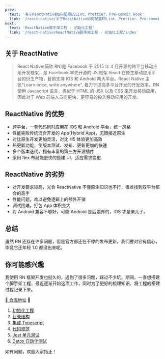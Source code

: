 ```yaml
---
prev: 
  text: '关于ReactNative如何配置ESLint、Prettier、Pre-commit Hook'
  link: '/react-native/关于ReactNative如何配置ESLint、Prettier、Pre-commit Hook/index'
next: 
  text: 'ReactNative脚手架工程 - 初始化工程'
  link: '/react-native/ReactNative脚手架工程 - 初始化工程/index'
---
```

## 关于 ReactNative

> React Native(简称 RN)是 Facebook 于 2015 年 4 月开源的跨平台移动应用开发框架，是 Facebook 早先开源的 JS 框架 React 在原生移动应用平台的衍生产物，目前支持 IOS 和 Android 两大平台。React Native 主张"Learn once, write anywhere", 着力于提高多平台开发的开发效率。RN 使用 Javascript 语言，类似于 HTML 的 JSX 以及 CSS 来开发移动应用，因此对于 Web 前端人员能更快、更容易的投入移动应用的开发。

## ReactNative 的优势

- 跨平台，一套代码同时应用在 IOS 和 Android 平台，统一风格
- 性能完败传统混合开发的 App(Hybrid App)，无限接近原生
- 对比原生开发更加灵活，对比 H5 体验更加高效
- 热更新功能，使版本测试、发布、更新更加的快速
- 多个版本迭代，拥有丰富的第三方开源插件
- 采用 flex 布局能更快的搭建 UI，适应需求变更

## ReactNative 的劣势

- 对开发要求较高，光会 ReactNative 不懂原生知识也不行，很难找到双平台都会的高手
- 性能问题，难以避免逻辑上的额外开销
- 调试困难，打包 App 体积变大
- 对 Android 兼容不够好，可能 Android 是后娘养的，IOS 才是亲儿子。

## 总结

虽然 RN 还存在许多问题，但是官方都还在不停的发布更新，我们要对它有信心，毕竟它还年轻 1.0 都没出来呢。

## 你可能感兴趣

我使用 RN 框架开发也挺久的，遇到了很多问题，踩过不少坑。期间，一直想搭建个脚手架工程，最近逐渐开始这项工作，同时为了更好的梳理知识，将工程的搭建过程记录下来。

[ 仓库地址](https://github.com/TryImpossible/react-native-scaffold-project) 

1. [初始化工程](https://blog.csdn.net/Ctrl_S/article/details/87262646)
2. [目录结构](https://blog.csdn.net/Ctrl_S/article/details/87563683)
3. [集成 Typescript](https://blog.csdn.net/Ctrl_S/article/details/87883761)
4. [代码规范](https://blog.csdn.net/Ctrl_S/article/details/87871129)
5. [Jest 单元测试](https://blog.csdn.net/Ctrl_S/article/details/87994930)
6. [Detox 自动化测试](https://blog.csdn.net/Ctrl_S/article/details/88087453)

如有问题，欢迎大家指正！
